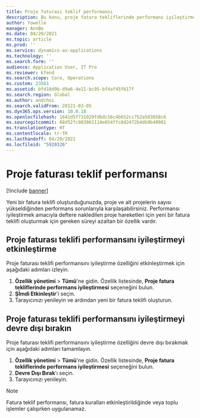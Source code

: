```yaml
---
title: Proje faturası teklif performansı
description: Bu konu, proje fatura tekliflerinde performans iyileştirmeleri hakkında bilgi sağlar.
author: Yowelle
manager: AnnBe
ms.date: 04/20/2021
ms.topic: article
ms.prod: ''
ms.service: dynamics-ax-applications
ms.technology: ''
ms.search.form: ''
audience: Application User, IT Pro
ms.reviewer: kfend
ms.search.scope: Core, Operations
ms.custom: 23561
ms.assetid: bfd18d9b-d9a6-4e21-bc95-bf4af45f617f
ms.search.region: Global
ms.author: andchoi
ms.search.validFrom: 20121-03-05
ms.dyn365.ops.version: 10.0.18
ms.openlocfilehash: 1641d5f731029fdbdc16c4b652cc752a583058c6
ms.sourcegitcommit: 68d52fc983861114e654ffc8d2472b4db9b48981
ms.translationtype: HT
ms.contentlocale: tr-TR
ms.lasthandoff: 04/20/2021
ms.locfileid: "5920326"
---
```

# <a name="project-invoice-proposal-performance"></a>Proje faturası teklif performansı

[!include [banner](../includes/banner.md)]

Yeni bir fatura teklifi oluşturduğunuzda, proje ve alt projelerin sayısı yükseldiğinden performans sorunlarıyla karşılaşabilirsiniz. Performansı iyileştirmek amacıyla deftere nakledilen proje hareketleri için yeni bir fatura teklifi oluşturmak için gereken süreyi azaltan bir özellik vardır.

## <a name="enable-project-invoice-proposal-performance-enhancement"></a>Proje faturası teklifi performansını iyileştirmeyi etkinleştirme
Proje faturası teklifi performansını iyileştirme özelliğini etkinleştirmek için aşağıdaki adımları izleyin.

1.  **Özellik yönetimi** > **Tümü**'ne gidin. Özellik listesinde, **Proje fatura tekliflerinde performans iyileştirmesi** seçeneğini bulun.
2.  **Şİmdi Etkinleştir**'i seçin.
3.  Tarayıcınızı yenileyin ve ardından yeni bir fatura teklifi oluşturun.

## <a name="turn-off-project-invoice-proposal-performance-enhancement"></a>Proje faturası teklifi performansını iyileştirmeyi devre dışı bırakın
Proje faturası teklifi performansını iyileştirme özelliğini devre dışı bırakmak için aşağıdaki adımları tamamlayın.

1.  **Özellik yönetimi** > **Tümü**'ne gidin. Özellik listesinde, **Proje fatura tekliflerinde performans iyileştirmesi** seçeneğini bulun.
2.  **Devre Dışı Bırak**'ı seçin.
3.  Tarayıcınızı yenileyin.

> [!NOTE]
> Fatura teklif performansı, fatura kuralları etkinleştirildiğinde veya toplu işlemler çalışırken uygulanamaz.
